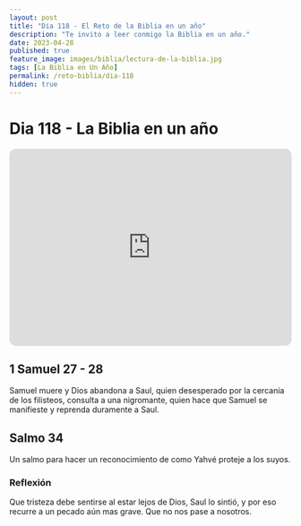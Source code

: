 ```yaml
---
layout: post
title: "Dia 118 - El Reto de la Biblia en un año"
description: "Te invito a leer conmigo la Biblia en un año."
date: 2023-04-28
published: true
feature_image: images/biblia/lectura-de-la-biblia.jpg
tags: [La Biblia en Un Año]
permalink: /reto-biblia/dia-118
hidden: true
---
```


# Dia 118 - La Biblia en un año
<iframe style="border-radius:12px" src="https://open.spotify.com/embed/episode/5yF3yKbLQNE654zDC7KqQ5?utm_source=generator" width="100%" height="352" frameBorder="0" allowfullscreen="" allow="autoplay; clipboard-write; encrypted-media; fullscreen; picture-in-picture" loading="lazy"></iframe>

## 1 Samuel 27 - 28
Samuel muere y Dios abandona a Saul, quien desesperado por la cercania de los filisteos, consulta a una nigromante, quien hace que Samuel se manifieste y reprenda duramente a Saul.

## Salmo 34 
Un salmo para hacer un reconocimiento de como Yahvé proteje  a los suyos.

### Reflexión  
Que tristeza debe sentirse al estar lejos de Dios, Saul lo sintió, y por eso recurre a un pecado aún mas grave. Que no nos pase a nosotros.
